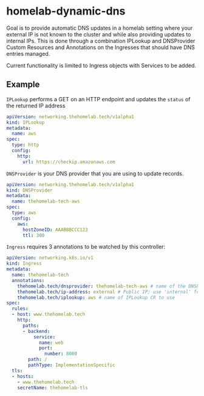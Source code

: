 # homelab-dynamic-dns
Goal is to provide automatic DNS updates in a homelab setting where your external IP is not known
to the cluster and while also providing updates to internal IPs. This is done through a combination
IPLookup and DNSProvider Custom Resources and Annotations on the Ingresses that should have DNS entries
managed.

Current functionality is limited to Ingress objects with Services to be added. 

## Example
`IPLookup` performs a GET on an HTTP endpoint and updates the `status` of the returned IP address
```yaml
apiVersion: networking.thehomelab.tech/v1alpha1
kind: IPLookup
metadata:
  name: aws
spec:
  type: http
  config:
    http:
      url: https://checkip.amazonaws.com
```

`DNSProvider` is your DNS provider that you are using to update records.
```yaml
apiVersion: networking.thehomelab.tech/v1alpha1
kind: DNSProvider
metadata:
  name: thehomelab-tech-aws
spec:
  type: aws
  config:
    aws:
      hostZoneID: AAABBBCCC123
      ttl: 300
```

`Ingress` requires 3 annotations to be watched by this controller:
```yaml
apiVersion: networking.k8s.io/v1
kind: Ingress
metadata:
  name: thehomelab-tech
  annotations:
    thehomelab.tech/dnsprovider: thehomelab-tech-aws # name of the DNSProvider CR to use
    thehomelab.tech/ip-address: external # Public IP; use 'internal' for ingress IP
    thehomelab.tech/iplookup: aws # name of IPLookup CR to use
spec:
  rules:
  - host: www.thehomelab.tech
    http:
      paths:
      - backend:
          service:
            name: web
            port:
              number: 8080
        path: /
        pathType: ImplementationSpecific
  tls:
  - hosts:
    - www.thehomelab.tech
    secretName: thehomelab-tls
```
